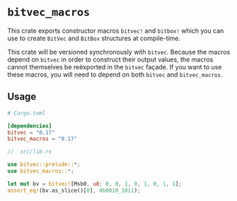 # `bitvec_macros`

This crate exports constructor macros `bitvec!` and `bitbox!` which you can use
to create `BitVec` and `BitBox` structures at compile-time.

This crate will be versioned synchronously with `bitvec`. Because the macros
depend on `bitvec` in order to construct their output values, the macros cannot
themselves be reëxported in the `bitvec` façade. If you want to use these
macros, you will need to depend on both `bitvec` and `bitvec_macros`.

## Usage

```toml
# Cargo.toml

[dependencies]
bitvec = "0.17"
bitvec_macros = "0.17"
```

```rust
//  src/lib.rs

use bitvec::prelude::*;
use bitvec_macros::*;

let mut bv = bitvec![Msb0, u8; 0, 0, 1, 0, 1, 0, 1, 1];
assert_eq!(bv.as_slice()[0], 0b0010_1011);
```
